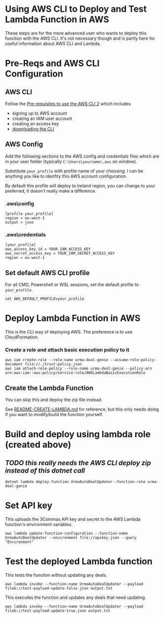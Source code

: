 # Using AWS CLI to Deploy and Test Lambda Function in AWS
These steps are for the more advanced user who wants to deploy this function with the AWS CLI. It's not necessary though and is partly here for useful information about AWS CLI and Lambda.

# Pre-Reqs and AWS CLI Configuration
## AWS CLI
Follow the [Pre-requisites to use the AWS CLI 2](https://docs.aws.amazon.com/cli/latest/userguide/getting-started-prereqs.html) which includes
- signing up to AWS account
- creating an IAM user account
- creating an access key
- [downloading the CLI](https://docs.aws.amazon.com/cli/latest/userguide/getting-started-install.html)

## AWS Config
Add the following sections to the AWS config and credentials files which are in your user folder (typically `C:\Users\yourname\.aws` on window).

Substitute `your_profile` with profile name of your choosing. I can be anything you like to idenfity this AWS account configuration.

By default this profile will deploy to Ireland region, you can change to your preferred, it doesn't really make a difference.
### .aws\config
```
[profile your_profile]
region = eu-west-1
output = json
```
### .aws\credentials
```
[your_profile]
aws_access_key_id = YOUR_IAM_ACCESS_KEY
aws_secret_access_key = YOUR_IAM_SECRET_ACCESS_KEY
region = eu-west-1
```

## Set default AWS CLI profile
For all CMD, Powershell or WSL sessions, set the default profile to `your_profile`.
```
set AWS_DEFAULT_PROFILE=your_profile
```
# Deploy Lambda Function in AWS
This is the CLI way of deploying AWS. The preference is to use CloudFormation.
### Create a role and attach basic execution policy to it
```
aws iam create-role --role-name urma-deal-genie --assume-role-policy-document file://./trust-policy.json
aws iam attach-role-policy --role-name urma-deal-genie --policy-arn arn:aws:iam::aws:policy/service-role/AWSLambdaBasicExecutionRole
```
## Create the Lambda Function
You can skip this and deploy the zip file instead.

See [README-CREATE-LAMBDA.md](./README-CREATE-LAMBDA.md) for reference, but this only needs doing if you want to modify/build the function yourself. 
# Build and deploy using lambda role (created above)
## ***TODO this really needs the AWS CLI deploy zip instead of this dotnet call***
```
dotnet lambda deploy-function UrmaAutoDealUpdater –function-role urma-deal-genie
```

# Set API key
This uploads the 3Commas API key and secret to the AWS Lambda function's environment variables.
```
aws lambda update-function-configuration --function-name UrmaAutoDealUpdater --environment file://apikey.json --query "Environment"
```
# Test the deployed Lambda function
This tests the function without updating any deals.
```
aws lambda invoke --function-name UrmaAutoDealUpdater --payload fileb://test-payload-update-false.json output.txt
```
This executes the function and updates any deals that need updating.
```
aws lambda invoke --function-name UrmaAutoDealUpdater --payload fileb://test-payload-update-true.json output.txt
```
